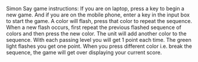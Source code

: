 Simon Say game instructions: 
If you are on laptop, press a key to begin a new game. And if you are on the mobile phone, enter a key in the input box to start the game. 
A color will flash, press that color to repeat the sequence.
When a new flash occurs, first repeat the previous flashed sequence of colors and then press the new color.
The unit will add another color to the sequence.
With each passing level you will get 1 point each time.
The green light flashes you get one point.
When you press different color i.e. break the sequence, the game will get over displaying your current score.
